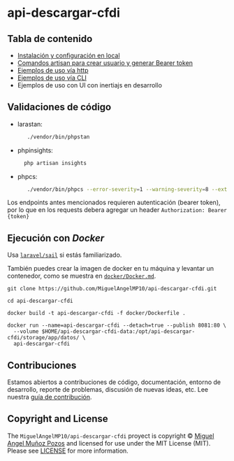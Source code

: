 # api-descargar-cfdi


## Tabla de contenido

* [Instalación y configuración en local](docs/installation_steps.md)
* [Comandos artisan para crear usuario y generar Bearer token](docs/create_user_and_add_token.md)
* [Ejemplos de uso vía http](docs/ejemplos_http.md)
* [Ejemplos de uso vía CLI](docs/ejemplos_cli.md)
* Ejemplos de uso con UI con  inertiajs en desarrollo


## Validaciones de código

-   larastan:

    ```bash
       ./vendor/bin/phpstan
    ```

-   phpinsights:

    ```bash
      php artisan insights
    ```

-   phpcs:

    ```bash
       ./vendor/bin/phpcs --error-severity=1 --warning-severity=8 --extensions=php
    ```

Los endpoints antes mencionados requieren autenticación (bearer token), por lo que en los requests debera agregar un header `Authorization: Bearer {token}`

## Ejecución con _Docker_

Usa [`laravel/sail`](https://laravel.com/docs/10.x/sail) si estás familiarizado.

También puedes crear la imagen de docker en tu máquina y levantar un contenedor,
como se muestra en [`docker/Docker.md`](docker/Docker.md).

```shell
git clone https://github.com/MiguelAngelMP10/api-descargar-cfdi.git

cd api-descargar-cfdi

docker build -t api-descargar-cfdi -f docker/Dockerfile .

docker run --name=api-descargar-cfdi --detach=true --publish 8081:80 \
  --volume $HOME/api-descargar-cfdi-data:/opt/api-descargar-cfdi/storage/app/datos/ \
  api-descargar-cfdi

```

## Contribuciones

Estamos abiertos a contribuciones de código, documentación, entorno de desarrollo, reporte de problemas,
discusión de nuevas ideas, etc. Lee nuestra [guía de contribución](CONTRIBUTING.md).

## Copyright and License

The `MiguelAngelMP10/api-descargar-cfdi` proyect is copyright © [Miguel Angel Muñoz Pozos](a)
and licensed for use under the MIT License (MIT). Please see [LICENSE](https://github.com/MiguelAngelMP10/api-descargar-cfdi/blob/main/LICENSE) for more information.
